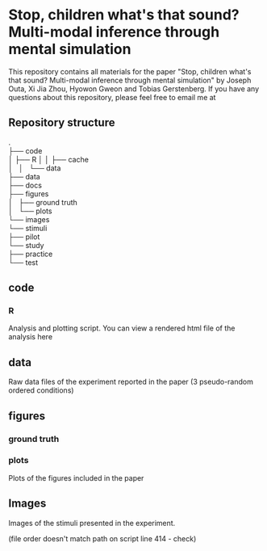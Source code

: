 # Stop, children what's that sound? Multi-modal inference through mental simulation
This repository contains all materials for the paper "Stop, children what's that sound? Multi-modal inference through mental simulation" by Joseph Outa, Xi Jia Zhou, Hyowon Gweon and Tobias Gerstenberg. If you have any questions about this repository, please feel free to email me at 

## Repository structure

.  
├── code  
│   ├── R
│   │   ├── cache  
│   │   └── data  
├── data  
├── docs  
├── figures  
│   ├── ground truth  
│   └── plots  
└── images   
	└── stimuli    
		├── pilot    
    		└── study    
			├── practice  
			└── test  

## code

### R

Analysis and plotting script. You can view a rendered html file of the analysis here

## data

Raw data files of the experiment reported in the paper (3 pseudo-random ordered conditions)

## figures

### ground truth

### plots

Plots of the figures included in the paper

## Images

Images of the stimuli presented in the experiment.

(file order doesn't match path on script line 414 - check)




